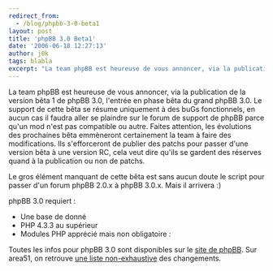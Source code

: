 ```yaml
---
redirect_from:
  - /blog/phpbb-3-0-beta1
layout: post
title: 'phpBB 3.0 Beta1'
date: '2006-06-18 12:27:13'
author: j0k
tags: blabla
excerpt: "La team phpBB est heureuse de vous annoncer, via la publication de la version bêta 1 de phpBB 3.0, l'entrée en phase bêta du grand phpBB 3.0.     \nLe support de cette bêta se résume uniquement à des buGs fonctionnels, en aucun cas il faudra aller se plaindre sur le forum de support de phpBB parce qu'un mod n'est pas compatible ou autre.   Faites      …"
---
```


La team phpBB est heureuse de vous annoncer, via la publication de la version bêta 1 de phpBB 3.0, l'entrée en phase bêta du grand phpBB 3.0.
Le support de cette bêta se résume uniquement à des buGs fonctionnels, en aucun cas il faudra aller se plaindre sur le forum de support de phpBB parce qu'un mod n'est pas compatible ou autre.   Faites attention, les évolutions des prochaines bêta emmèneront certainement la team à faire des modifications. Ils s'efforceront de publier des patchs pour passer d'une version bêta à une version RC, cela veut dire qu'ils se gardent des réserves quand à la publication ou non de patchs.

Le gros élément manquant de cette bêta est sans aucun doute le script pour passer d'un forum phpBB 2.0.x à phpBB 3.0.x. Mais il arrivera :)

phpBB 3.0 requiert :
* Une base de donné
* PHP 4.3.3 au supérieur
* Modules PHP apprécié mais non obligatoire :

Toutes les infos pour phpBB 3.0 sont disponibles sur le [site de phpBB](http://www.phpbb.com/development/).   Sur area51, on retrouve [une liste non-exhaustive](http://area51.phpbb.com/docs/features.html) des changements.
